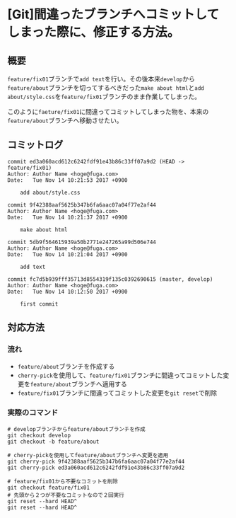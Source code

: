 # [Git]間違ったブランチへコミットしてしまった際に、修正する方法。

## 概要

`feature/fix01`ブランチで`add text`を行い。その後本来`develop`から`feature/about`ブランチを切ってするべきだった`make about html`と`add about/style.css`を`feature/fix01`ブランチのまま作業してしまった。

このように`faeture/fix01`に間違ってコミットしてしまった物を、本来の`feature/about`ブランチへ移動させたい。

## コミットログ

```
commit ed3a060acd612c6242fdf91e43b86c33ff07a9d2 (HEAD -> feature/fix01)
Author: Author Name <hoge@fuga.com>
Date:   Tue Nov 14 10:21:53 2017 +0900

    add about/style.css

commit 9f42388aaf5625b347b6fa6aac07a04f77e2af44
Author: Author Name <hoge@fuga.com>
Date:   Tue Nov 14 10:21:37 2017 +0900

    make about html

commit 5db9f564615939a50b2771e247265a99d506e744
Author: Author Name <hoge@fuga.com>
Date:   Tue Nov 14 10:21:04 2017 +0900

    add text

commit fc7d5b939fff35713d8554319f135c0392690615 (master, develop)
Author: Author Name <hoge@fuga.com>
Date:   Tue Nov 14 10:12:50 2017 +0900

    first commit
```

## 対応方法

### 流れ

+ `feature/about`ブランチを作成する
+ `cherry-pick`を使用して、`feature/fix01`ブランチに間違ってコミットした変更を`feature/about`ブランチへ適用する
+ `feature/fix01`ブランチに間違ってコミットした変更を`git reset`で削除


### 実際のコマンド

```
# developブランチからfeature/aboutブランチを作成
git checkout develop
git checkout -b feature/about

# cherry-pickを使用してfeature/aboutブランチへ変更を適用
git cherry-pick 9f42388aaf5625b347b6fa6aac07a04f77e2af44
git cherry-pick ed3a060acd612c6242fdf91e43b86c33ff07a9d2

# feature/fix01から不要なコミットを削除
git checkout feature/fix01
# 先頭から２つが不要なコミットなので２回実行
git reset --hard HEAD^
git reset --hard HEAD^
```
